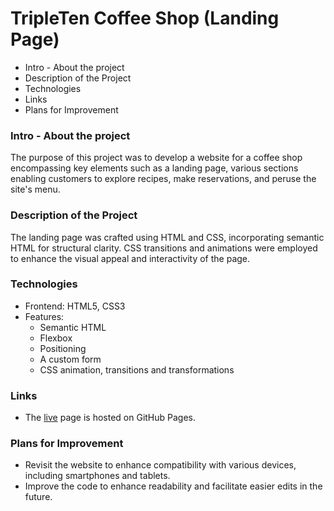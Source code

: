 # TripleTen Coffee Shop (Landing Page)

- Intro - About the project
- Description of the Project
- Technologies
- Links
- Plans for Improvement

### Intro - About the project

The purpose of this project was to develop a website for a coffee shop encompassing key elements such as a landing page, various sections enabling customers to explore recipes, make reservations, and peruse the site's menu.

### Description of the Project

The landing page was crafted using HTML and CSS, incorporating semantic HTML for structural clarity. CSS transitions and animations were employed to enhance the visual appeal and interactivity of the page.

### Technologies

- Frontend: HTML5, CSS3
- Features:
  - Semantic HTML
  - Flexbox
  - Positioning
  - A custom form
  - CSS animation, transitions and transformations

### Links

- The [live](https://mnunezsa95.github.io/se_project_coffeeshop/) page is hosted on GitHub Pages.

### Plans for Improvement

- Revisit the website to enhance compatibility with various devices, including smartphones and tablets.
- Improve the code to enhance readability and facilitate easier edits in the future.
